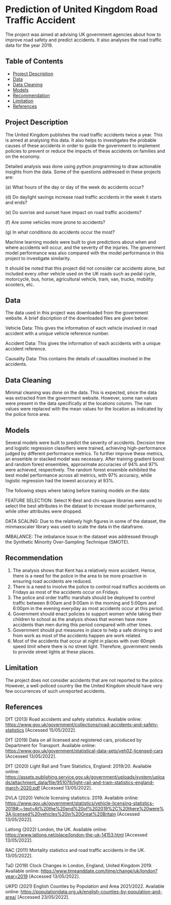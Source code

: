 # Prediction of United Kingdom Road Traffic Accident

The project was aimed at advising UK government agencies about how to improve road safety and predict accidents. It also analyses the road traffic data for the year 2019.

## Table of Contents

- [Project Description](#project-description)
- [Data](#data)
- [Data Cleaning](#data-cleaning)
- [Models](#models)
- [Recommendation](#recommendation)
- [Limitation](#limitation)
- [References](#references)

## Project Description

The United Kingdom publishes the road traffic accidents twice a year. This is aimed at analysing this data. It also helps to investigates the probable causes of these accidents in order to guide the government to implement policies to prevent or reduce the impacts of these accidents on families and on the economy.

Detailed analysis was done using python programming to draw actionable insights from the data. Some of the questions addressed in these projects are:

(a)	What hours of the day or day of the week do accidents occur?

(d)	Do daylight savings increase road traffic accidents in the week it starts and ends?

(e)	Do sunrise and sunset have impact on road traffic accidents?

(f)	Are some vehicles more prone to accidents?

(g)	In what conditions do accidents occur the most?

Machine learning models were built to give predictions about when and where accidents will occur, and the severity of the injuries. The government model performance was also compared with the model performance in this project to investigate similarity.

It should be noted that this project did not consider car accidents alone, but included every other vehicle used on the UK roads such as pedal cycle, motorcycle, bus, horse, agricultural vehicle, tram, van, trucks, mobility scooters, etc.




## Data

The data used in this project was downloaded from the government website. A brief discription of the downloaded files are given below:

Vehicle Data: This gives the information of each vehicle involved in road accident with a unique vehicle reference number.

Accident Data: This gives the information of each accidents with a unique accident reference.

Causality Data: This contains the details of causalities involved in the accidents.

## Data Cleaning

Minimal cleaning was done on the data. This is expected, since the data was extracted from the government website. However, some nan values were present in the data specifically at the locations column. The nan values were replaced with the mean values for the location as indicated by the police force area.

## Models

Several models were built to predict the severity of accidents. Decision tree and logistic regression classifiers were trained, achieving high-performance judged by different performance metrics. To further improve these metrics, an ensemble or stacked model was necessary. After training gradient boost and random forest ensembles, approximate accuracies of 94% and 97% were achieved, respectively. The random forest ensemble exhibited the best model performance across all metrics, with 97% accuracy, while logistic regression had the lowest accuracy at 93%.

The following steps where taking before training models on the data: 

FEATURE SELECTION: Select K-Best and chi-square libraries were used to select the best attributes in the dataset to increase model performance, while other attributes were dropped.

DATA SCALING: Due to the relatively high figures in some of the dataset, the minmaxscaler library was used to scale the data in the dataframe.

IMBALANCE: The imbalance issue in the dataset was addressed through the Synthetic Minority Over-Sampling Technique (SMOTE).


## Recommendation
1.	The analysis shows that Kent has a relatively more accident. Hence, there is a need for the police in the area to be more proactive in ensuring road accidents are reduced.
2.	There is a need to involve the police to control road traffics accidents on Fridays as most of the accidents occur on Fridays.
3.	The police and order traffic marshals should be deployed to control traffic between 8:00am and 9:00am in the morning and 5:00pm and 6:00pm in the evening everyday as most accidents occur at this period.
4.	Government should enact policies to support women while taking their children to school as the analysis shows that women have more accidents than men during this period compared with other times.
5.	Government should put measures in place to help a safe driving to and from work as most of the accidents happen are work related. 
6.	Most of the accidents that occur at night in places with over 60mph speed limit where there is no street light. Therefore, government needs to provide street lights at these places.


## Limitation

The project does not consider accidents that are not reported to the police. However, a well-policed country like the United Kingdom should have very few occurrences of such unreported accidents.

## References

DfT (2013) Road accidents and safety statistics. Available online: https://www.gov.uk/government/collections/road-accidents-and-safety-statistics [Accessed 15/05/2022].

DfT (2019) Data on all licensed and registered cars, produced by Department for Transport. Available online: https://www.gov.uk/government/statistical-data-sets/veh02-licensed-cars [Accessed 13/05/2022].

DfT (2020) Light Rail and Tram Statistics,
England: 2019/20.  Available online: https://assets.publishing.service.gov.uk/government/uploads/system/uploads/attachment_data/file/951076/light-rail-and-tram-statistics-england-march-2020.pdf [Accessed 13/05/2022].

DVLA (2020) Vehicle licensing statistics: 2019. Available online: https://www.gov.uk/government/statistics/vehicle-licensing-statistics-2019#:~:text=At%20the%20end%20of%202019%2C%20there%20were%3A,licensed%20vehicles%20in%20Great%20Britain [Accessed 13/05/2022].

Latlong (2022) London, the UK. Available online: https://www.latlong.net/place/london-the-uk-14153.html [Accessed 13/05/2022].

RAC (2011) Mortality statistics and road traffic accidents in the UK. 13/05/2022].

TaD (2019) Clock Changes in London, England, United Kingdom 2019. Available online: https://www.timeanddate.com/time/change/uk/london?year=2019 [Accessed 13/05/2022].

UKPD (2021) English Counties by Population and Area 2021/2022. Available online: https://populationdata.org.uk/english-counties-by-population-and-area/ [Accessed 23/05/2022].

